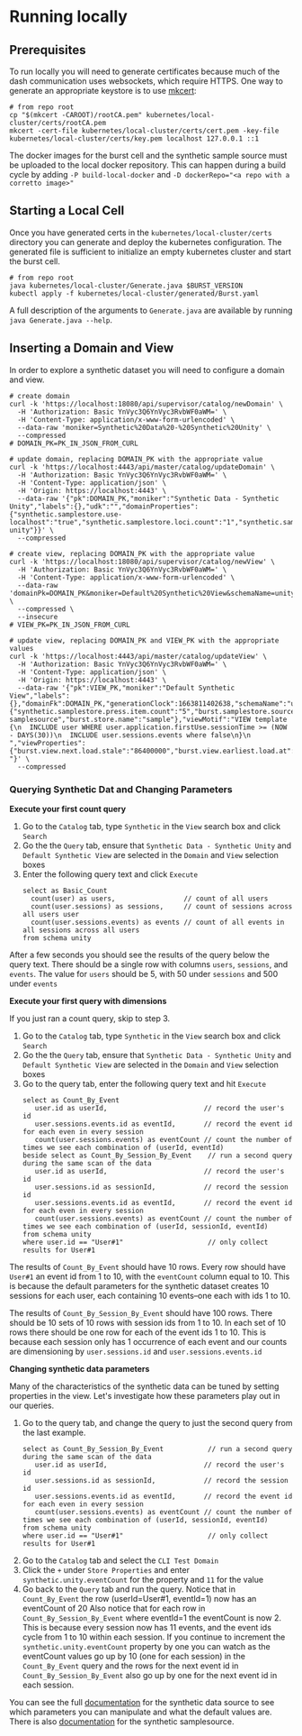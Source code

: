 # Running locally

## Prerequisites

To run locally you will need to generate certificates because much of the dash communication uses websockets, which
require HTTPS. One way to generate an appropriate keystore is to use [mkcert](https://github.com/FiloSottile/mkcert):

```shell
# from repo root
cp "$(mkcert -CAROOT)/rootCA.pem" kubernetes/local-cluster/certs/rootCA.pem
mkcert -cert-file kubernetes/local-cluster/certs/cert.pem -key-file kubernetes/local-cluster/certs/key.pem localhost 127.0.0.1 ::1
```

The docker images for the burst cell and the synthetic sample source must be uploaded to the local docker repository.
This can happen during a build cycle by adding `-P build-local-docker` and
`-D dockerRepo="<a repo with a corretto image>"`
## Starting a Local Cell

Once you have generated certs in the `kubernetes/local-cluster/certs` directory you can generate and deploy the
kubernetes configuration. The generated file is sufficient to initialize an empty kubernetes cluster and start the burst
cell.

```shell
# from repo root
java kubernetes/local-cluster/Generate.java $BURST_VERSION
kubectl apply -f kubernetes/local-cluster/generated/Burst.yaml
```

A full description of the arguments to `Generate.java` are available by running `java Generate.java --help`.

## Inserting a Domain and View

In order to explore a synthetic dataset you will need to configure a domain and view.

```shell
# create domain
curl -k 'https://localhost:18080/api/supervisor/catalog/newDomain' \
  -H 'Authorization: Basic YnVyc3Q6YnVyc3RvbWF0aWM=' \
  -H 'Content-Type: application/x-www-form-urlencoded' \
  --data-raw 'moniker=Synthetic%20Data%20-%20Synthetic%20Unity' \
  --compressed
# DOMAIN_PK=PK_IN_JSON_FROM_CURL

# update domain, replacing DOMAIN_PK with the appropriate value
curl -k 'https://localhost:4443/api/master/catalog/updateDomain' \
  -H 'Authorization: Basic YnVyc3Q6YnVyc3RvbWF0aWM=' \
  -H 'Content-Type: application/json' \
  -H 'Origin: https://localhost:4443' \
  --data-raw '{"pk":DOMAIN_PK,"moniker":"Synthetic Data - Synthetic Unity","labels":{},"udk":"","domainProperties":{"synthetic.samplestore.use-localhost":"true","synthetic.samplestore.loci.count":"1","synthetic.samplestore.press.dataset":"simple-unity"}}' \
  --compressed

# create view, replacing DOMAIN_PK with the appropriate value
curl -k 'https://localhost:18080/api/supervisor/catalog/newView' \
  -H 'Authorization: Basic YnVyc3Q6YnVyc3RvbWF0aWM=' \
  -H 'Content-Type: application/x-www-form-urlencoded' \
  --data-raw 'domainPk=DOMAIN_PK&moniker=Default%20Synthetic%20View&schemaName=unity' \
  --compressed \
  --insecure
# VIEW_PK=PK_IN_JSON_FROM_CURL

# update view, replacing DOMAIN_PK and VIEW_PK with the appropriate values
curl -k 'https://localhost:4443/api/master/catalog/updateView' \
  -H 'Authorization: Basic YnVyc3Q6YnVyc3RvbWF0aWM=' \
  -H 'Content-Type: application/json' \
  -H 'Origin: https://localhost:4443' \
  --data-raw '{"pk":VIEW_PK,"moniker":"Default Synthetic View","labels":{},"domainFk":DOMAIN_PK,"generationClock":1663811402638,"schemaName":"unity","storeProperties":{"synthetic.samplestore.press.item.count":"5","burst.samplestore.source.version":"0.0","burst.samplestore.source.name":"synthetic-samplesource","burst.store.name":"sample"},"viewMotif":"VIEW template {\n  INCLUDE user WHERE user.application.firstUse.sessionTime >= (NOW - DAYS(30))\n  INCLUDE user.sessions.events where false\n}\n        ","viewProperties":{"burst.view.next.load.stale":"86400000","burst.view.earliest.load.at":"1663811402638"},"udk":" "}' \
  --compressed
```

### Querying Synthetic Dat and Changing Parameters

**Execute your first count query**

1. Go to the `Catalog` tab, type `Synthetic` in the `View` search box and click `Search`
2. Go the the `Query` tab, ensure that `Synthetic Data - Synthetic Unity` and `Default Synthetic View` are selected in
   the `Domain` and `View` selection boxes
3. Enter the following query text and click `Execute`
    ```
    select as Basic_Count
      count(user) as users,                 // count of all users
      count(user.sessions) as sessions,     // count of sessions across all users user
      count(user.sessions.events) as events // count of all events in all sessions across all users
    from schema unity
    ```

After a few seconds you should see the results of the query below the query text. There should be a single row with
columns `users`, `sessions`, and `events`. The value for `users` should be 5, with 50 under `sessions` and 500
under `events`

**Execute your first query with dimensions**

If you just ran a count query, skip to step 3.

1. Go to the `Catalog` tab, type `Synthetic` in the `View` search box and click `Search`
2. Go the the `Query` tab, ensure that `Synthetic Data - Synthetic Unity` and `Default Synthetic View` are selected in
   the `Domain` and `View` selection boxes
3. Go to the query tab, enter the following query text and hit `Execute`
    ```
   select as Count_By_Event
       user.id as userId,                        // record the user's id
       user.sessions.events.id as eventId,       // record the event id for each even in every session
       count(user.sessions.events) as eventCount // count the number of times we see each combination of (userId, eventId) 
   beside select as Count_By_Session_By_Event    // run a second query during the same scan of the data
       user.id as userId,                        // record the user's id
       user.sessions.id as sessionId,            // record the session id
       user.sessions.events.id as eventId,       // record the event id for each even in every session
       count(user.sessions.events) as eventCount // count the number of times we see each combination of (userId, sessionId, eventId)
   from schema unity
   where user.id == "User#1"                     // only collect results for User#1
    ```

The results of `Count_By_Event` should have 10 rows. Every row should have `User#1` an event id from 1 to 10, with
the `eventCount` column equal to 10. This is because the default parameters for the synthetic dataset creates 10
sessions for each user, each containing 10 events–one each with ids 1 to 10.

The results of `Count_By_Session_By_Event` should have 100 rows. There should be 10 sets of 10 rows with session ids
from 1 to 10. In each set of 10 rows there should be one row for each of the event ids 1 to 10. This is because each
session only has 1 occurrence of each event and our counts are dimensioning by `user.sessions.id`
and `user.sessions.events.id`

**Changing synthetic data parameters**

Many of the characteristics of the synthetic data can be tuned by setting properties in the view. Let's investigate how
these parameters play out in our queries.

1. Go to the query tab, and change the query to just the second query from the last example.
    ```
   select as Count_By_Session_By_Event           // run a second query during the same scan of the data
       user.id as userId,                        // record the user's id
       user.sessions.id as sessionId,            // record the session id
       user.sessions.events.id as eventId,       // record the event id for each even in every session
       count(user.sessions.events) as eventCount // count the number of times we see each combination of (userId, sessionId, eventId)
   from schema unity
   where user.id == "User#1"                     // only collect results for User#1
   ```
2. Go to the `Catalog` tab and select the `CLI Test Domain`
3. Click the `+` under `Store Properties` and enter `synthetic.unity.eventCount` for the property and `11` for the value
4. Go back to the `Query` tab and run the query. Notice that in `Count_By_Event` the row (userId=User#1, eventId=1) now
   has an eventCount of 20 Also notice that for each row in `Count_By_Session_By_Event` where eventId=1 the eventCount
   is now 2. This is because every session now has 11 events, and the event ids cycle from 1 to 10 within each session.
   If you continue to increment the `synthetic.unity.eventCount` property by one you can watch as the eventCount values
   go up by 10 (one for each session) in the `Count_By_Event` query and the rows for the next event id
   in `Count_By_Session_By_Event` also go up by one for the next event id in each session.

You can see the full [documentation][datasource] for the synthetic data source to see which parameters you can
manipulate and what the default values are. There is also [documentation][syntheitc-samplesource] for the synthetic
samplesource.

[datasource]: ../burst-brio/src/main/scala/org/burstsys/brio/flurry/provider/unity/readme.md

[syntheitc-samplesource]: ../burst-samplestore/burst-json-samplestore/readme.md
